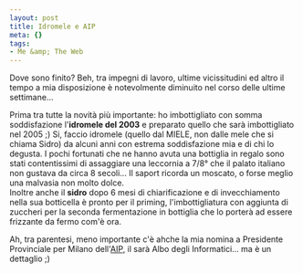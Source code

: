 ```yaml
--- 
layout: post
title: Idromele e AIP
meta: {}
tags: 
- Me &amp; The Web
---
```

 Dove sono finito? Beh, tra impegni di lavoro, ultime vicissitudini ed altro il tempo a mia disposizione è notevolmente diminuito nel corso delle ultime settimane...  
  
Prima tra tutte la novità più importante: ho imbottigliato con somma soddisfazione l'<b>idromele del 2003</b> e preparato quello che sarà imbottigliato nel 2005 ;) Si, faccio idromele (quello dal MIELE, non dalle mele che si chiama Sidro) da alcuni anni con estrema soddisfazione mia e di chi lo degusta. I pochi fortunati che ne hanno avuta una bottiglia in regalo sono stati contentissimi di assaggiare una leccornia a 7/8° che il palato italiano non gustava da circa 8 secoli... Il saport ricorda un moscato, o forse meglio una malvasia non molto dolce.  
Inoltre anche il <b>sidro</b> dopo 6 mesi di chiarificazione e di invecchiamento nella sua botticella è pronto per il priming, l'imbottigliatura con aggiunta di zuccheri per la seconda fermentazione in bottiglia che lo porterà ad essere frizzante da fermo com'è ora.  
  
Ah, tra parentesi, meno importante c'è ahche la mia nomina a Presidente Provinciale per Milano dell'<a href="http://www.aipnet.it/">AIP</a>, il sarà Albo degli Informatici... ma è un dettaglio ;)<div style="clear:both; padding-bottom: 0.25em;"></div> 
